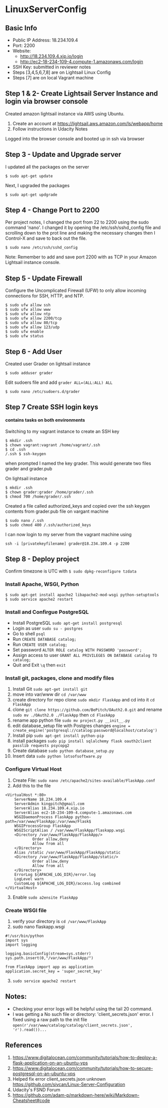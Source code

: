 # LinuxServerConfig

## Basic Info

* Public IP Address: 18.234.109.4
* Port: 2200
* Website: 
    * http://18.234.109.4.xip.io/login
    * http://ec2-18-234-109-4.compute-1.amazonaws.com/login
* SSH Key: submitted in reviewer notes
* Steps [3,4,5,6,7,8] are on Lightsail Linux Config
* Steps [7] are on local Vagrant machine

## Step 1 & 2- Create Lightsail Server Instance and login via browser console
Created amazon lightsail instance via AWS using Ubuntu.

1. Create an account at https://lightsail.aws.amazon.com/ls/webapp/home
2. Follow instructions in Udacity Notes

Logged into the browser console and booted up in ssh via browser

## Step 3 - Update and Upgrade server
I updated all the packages on the server 
```ssh
$ sudo apt-get update
```
Next, I upgraded the packages
```ssh
$ sudo apt-get updgrade
```
## Step 4 - Change Port to 2200
 Per project notes, I changed the port from 22 to 2200 using the sudo command 'nano'. I changed it by opening the /etc/ssh/sshd_config file and scrolling down to the prot line and making the necessary changes then I Control-X and save to back out the file.
 ```ssh
$ sudo nano /etc/ssh/sshd_config
```
Note: Remember to add and save port 2200 with as TCP in your Amazon Lightsail instance console.

## Step 5 - Update Firewall
 Configure the Uncomplicated Firewall (UFW) to only allow incoming connections for SSH, HTTP, and NTP.
 ```ssh
$ sudo ufw allow ssh
$ sudo ufw allow www
$ sudo ufw allow ntp
$ sudo ufw allow 2200/tcp
$ sudo ufw allow 80/tcp
$ sudo ufw allow 123/udp
$ sudo ufw enable 
$ sudo ufw status
```
## Step 6 - Add User 
Created user Grader on lightsail instance
 ```ssh
$ sudo adduser grader
```
Edit sudoers file and add `grader ALL=(ALL:ALL) ALL`
 ```ssh
$ sudo nano /etc/sudoers.d/grader
```

## Step 7 Create SSH login keys
#### contains tasks on both environments
Switching to my vagrant instance to create an SSH key
```ssh
$ mkdir .ssh
$ chown vagrant:vagrant /home/vagrant/.ssh
$ cd .ssh
/.ssh $ ssh-keygen
```
when prompted I named the key grader. This would generate two files grader and grader.pub

On lightsail instance
```ssh
$ mkdir .ssh
$ chown grader:grader /home/grader/.ssh
$ chmod 700 /home/grader/.ssh
```
Created a file called authorized_keys and copied over the ssh keygen contents from grader.pub file on vargant machine
```ssh
$ sudo nano /.ssh
$ sudo chmod 400 /.ssh/authorized_keys
```

I can now login to my server from the vagrant machine using 
```ssh
ssh -i [privatekeyfilename] grader@18.234.109.4 -p 2200
```
## Step 8 - Deploy project
Confirm timezone is UTC with `$ sudo dpkg-reconfigure tzdata`

### Install Apache, WSGI, Python
```ssh
$ sudo apt-get install apache2 libapache2-mod-wsgi python-setuptools
$ sudo service apache2 restart
```
### Install and Confirgue PostgreSQL
* Install PostgreSQL `sudo apt-get install postgresql`
* Login as user `sudo su - postgres`
* Go to shell `psql`
* Run `CREATE DATABASE catalog;`
* Run `CREATE USER catalog;`
* Set password `ALTER ROLE catalog WITH PASSWORD 'password';`
* Assign access to user `GRANT ALL PRIVILEGES ON DATABASE catalog TO catalog;`
* Quit and Exit `\q` then `exit`

### Install git, packages, clone and  modify files
1. Install Git `sudo apt-get install git`
2. move into var/www dir `cd /var/www`
3. create directory for repo clone `sudo mkdir FlaskApp` and cd into it `cd FlaskApp`
4. clone `git clone https://github.com/BePitch/OAuth2.0.git` and rename `sudo mv ./OAuth2.0 ./FlaskApp` then `cd FlaskApp`
5. rename  app python file `sudo mv project.py __init__.py` 
6. edit database_setup file with Postgres changes `engine = create_engine('postgresql://catalog:password@localhost/catalog')`
7. Install pip `sudo apt-get install python-pip`
8. install packages `sudo pip install sqlalchemy flask oauth2client passlib requests psycopg2`
9. Create database `sudo python database_setup.py`
10. Insert data `sudo python lotsofsoftware.py`

### Configure Virtual Host
1. Create File: `sudo nano /etc/apache2/sites-available/FlaskApp.conf`
2. Add this to the file
```ssh
<VirtualHost *:80>
	ServerName 18.234.109.4
	ServerAdmin kingpitch@gmail.com
    ServerAlias 18.234.109.4.xip.io
    ServerAlias ec2-18-234-109-4.compute-1.amazonaws.com
	WSGIDaemonProcess FlaskApp python-path=/var/www/FlaskApp:/var/www/Flask$
    WSGIProcessGroup FlaskApp
    WSGIScriptAlias / /var/www/FlaskApp/flaskapp.wsgi
    <Directory /var/www/FlaskApp/FlaskApp/>
            Order allow,deny
            Allow from all
    </Directory>
    Alias /static /var/www/FlaskApp/FlaskApp/static
    <Directory /var/www/FlaskApp/FlaskApp/static/>
            Order allow,deny
            Allow from all
    </Directory>
    ErrorLog ${APACHE_LOG_DIR}/error.log
    LogLevel warn
	CustomLog ${APACHE_LOG_DIR}/access.log combined
</VirtualHost>
```
3. Enable `sudo a2ensite FlaskApp`

### Create WSGI file
1. verify your directory is `cd /var/www/FlaskApp`
2. sudo nano flaskapp.wsgi
```ssh
#!/usr/bin/python
import sys
import logging

logging.basicConfig(stream=sys.stderr)
sys.path.insert(0,"/var/www/FlaskApp/")

from FlaskApp import app as application
application.secret_key = 'super_secret_key'
```
3. `sudo service apache2 restart`

## Notes:
* Checking your error logs will be helpful using the tail 20 command.
* I was getting a No such file or directory: 'client_secrets.json' error. I fixed using a raw path to the init file `open(r'/var/www/catalog/catalog/client_secrets.json', 'r').read())...`


## References
1. https://www.digitalocean.com/community/tutorials/how-to-deploy-a-flask-application-on-an-ubuntu-vps
2. https://www.digitalocean.com/community/tutorials/how-to-secure-postgresql-on-an-ubuntu-vps
3. Helped fix error client_secrets.json unknown https://github.com/sivcan/Linux-Server-Configuration
4. Udacity's FSND Forum
5. https://github.com/adam-p/markdown-here/wiki/Markdown-Cheatsheet#code


